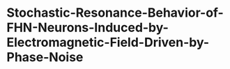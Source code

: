 # Stochastic-Resonance-Behavior-of-FHN-Neurons-Induced-by-Electromagnetic-Field-Driven-by-Phase-Noise
